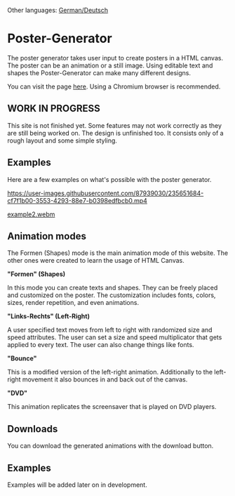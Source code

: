 Other languages: [German/Deutsch](https://github.com/PatrikAckermann/poster-generator/blob/master/README_de.md)

# Poster-Generator

The poster generator takes user input to create posters in a HTML canvas. The poster can be an animation or a still image. Using editable text and shapes the Poster-Generator can make many different designs.

You can visit the page [here](https://patrikackermann.github.io/poster-generator/). Using a Chromium browser is recommended.

## **WORK IN PROGRESS**
This site is not finished yet. Some features may not work correctly as they are still being worked on. 
The design is unfinished too. It consists only of a rough layout and some simple styling.

## Examples
Here are a few examples on what's possible with the poster generator.

https://user-images.githubusercontent.com/87939030/235651684-cf7f1b00-3553-4293-88e7-b0398edfbcb0.mp4

[example2.webm](https://user-images.githubusercontent.com/87939030/236162080-82673747-eda7-49d3-a784-39efee8f62ac.webm)

## Animation modes
The Formen (Shapes) mode is the main animation mode of this website. The other ones were created to learn the usage of HTML Canvas.

**"Formen" (Shapes)**

In this mode you can create texts and shapes. They can be freely placed and customized on the poster. The customization includes fonts, colors, sizes, render repetition, and even animations.

**"Links-Rechts" (Left-Right)**

A user specified text moves from left to right with randomized size and speed attributes. The user can set a size and speed multiplicator that gets applied to every text. The user can also change things like fonts.

**"Bounce"**

This is a modified version of the left-right animation. Additionally to the left-right movement it also bounces in and back out of the canvas.

**"DVD"**

This animation replicates the screensaver that is played on DVD players.

## Downloads
You can download the generated animations with the download button.

## Examples
Examples will be added later on in development.
